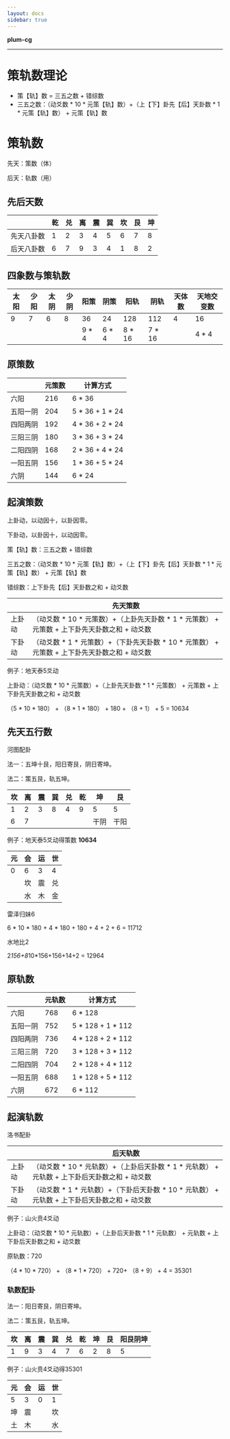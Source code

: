 ```yaml
---
layout: docs
sidebar: true
---
```


**plum-cg**

***

# 策轨数理论

- 策【轨】数 = 三五之数 + 错综数
- 三五之数：（动爻数 * 10 * 元策【轨】数）+（上【下】卦先【后】天卦数 * 1 *  元策【轨】数） + 元策【轨】数

# 策轨数

先天：策数（体）

后天：轨数（用）

## 先后天数

|  | 乾 | 兑 | 离 | 震 | 巽 | 坎 | 艮 | 坤 |
| --- | --- | --- | --- | --- | --- | --- | --- | --- |
| 先天八卦数 | 1 | 2 | 3 | 4 | 5 | 6 | 7 | 8 |
| 后天八卦数 | 6 | 7 | 9 | 3 | 4 | 1 | 8 | 2 |

## 四象数与策轨数

| 太阳 | 少阳 | 太阴 | 少阴 | 阳策 | 阴策 | 阳轨 | 阴轨 | 天体数 | 天地交变数 |
| --- | --- | --- | --- | --- | --- | --- | --- | --- | --- |
| 9 | 7 | 6 | 8 | 36 | 24 | 128 | 112 | 4 | 16 |
|  |  |  |  | 9 * 4 | 6 * 4 | 8 * 16 | 7 * 16 |  | 4 * 4 |

## 原策数

|  | 元策数 | 计算方式 |
| --- | --- | --- |
| 六阳 | 216 | 6 * 36 |
| 五阳一阴 | 204 | 5 * 36 + 1 * 24 |
| 四阳两阴 | 192 | 4 * 36 + 2 * 24 |
| 三阳三阴 | 180 | 3 * 36 + 3 * 24 |
| 二阳四阴 | 168 | 2 * 36 + 4 * 24 |
| 一阳五阴 | 156 | 1 * 36 + 5 * 24 |
| 六阴 | 144 | 6 * 24 |

## 起演策数

上卦动，以动因十，以卦因零。

下卦动，以卦因十，以动因零。

策【轨】数：三五之数 + 错综数

三五之数：（动爻数 * 10 * 元策【轨】数）+（上【下】卦先【后】天卦数 * 1 *  元策【轨】数） + 元策【轨】数 

错综数：上下卦先【后】天卦数之和 + 动爻数

|  | 先天策数 |
| --- | --- |
| 上卦动 | （动爻数 * 10 * 元策数）+（上卦先天卦数 * 1 *  元策数） + 元策数 + 上下卦先天卦数之和 + 动爻数 |
| 下卦动 | （动爻数 * 1 * 元策数）+（下卦先天卦数 *  10 * 元策数） + 元策数 + 上下卦先天卦数之和 + 动爻数 |

例子：地天泰5爻动

上卦动：（动爻数 * 10 * 元策数）+（上卦先天卦数 * 1 *  元策数） + 元策数 + 上下卦先天卦数之和 + 动爻数

（5 * 10 * 180） + （8 * 1 * 180） + 180 + （8 + 1） + 5 = 10634

## 先天五行数

河图配卦

法一：五坤十艮，阳日寄艮，阴日寄坤。

法二：策五艮，轨五坤。

| 坎 | 离 | 震 | 巽 | 兑 | 乾 | 坤 | 艮 |
| --- | --- | --- | --- | --- | --- | --- | --- |
| 1 | 2 | 3 | 8 | 4 | 9 | 5 | 5 |
| 6 | 7 |  |  |  |  | 干阴 | 干阳 |

例子：地天泰5爻动得策数 **10634**

| 元 | 会 | 运 | 世 |
| --- | --- | --- | --- |
| 0 | 6 | 3 | 4 |
|  | 坎 | 震 | 兑 |
|  | 水 | 木 | 金 |

雷泽归妹6

6 * 10 * 180 + 4 * 180 + 180 + 4 + 2 + 6 = 11712

水地比2

2*156+8*10*156+156+14+2 = 12964

## 原轨数

|  | 元轨数 | 计算方式 |
| --- | --- | --- |
| 六阳 | 768 | 6 * 128 |
| 五阳一阴 | 752 | 5 * 128 + 1 * 112 |
| 四阳两阴 | 736 | 4 * 128 + 2 * 112 |
| 三阳三阴 | 720 | 3 * 128 + 3 * 112 |
| 二阳四阴 | 704 | 2 * 128 + 4 * 112 |
| 一阳五阴 | 688 | 1 * 128 + 5 * 112 |
| 六阴 | 672 | 6 * 112 |

## 起演轨数

洛书配卦

|  | 后天轨数 |
| --- | --- |
| 上卦动 | （动爻数 * 10 * 元轨数）+（上卦后天卦数 * 1 *  元轨数） + 元轨数 + 上下卦后天卦数之和 + 动爻数 |
| 下卦动 | （动爻数 * 1 * 元轨数）+（下卦后天卦数 *  10 * 元轨数） + 元轨数 + 上下卦后天卦数之和 + 动爻数 |

例子：山火贲4爻动

上卦动：（动爻数 * 10 * 元轨数）+（上卦后天卦数 * 1 *  元轨数） + 元轨数 + 上下卦后天卦数之和 + 动爻数

原轨数：720

（4 * 10 * 720） + （8 * 1 * 720） + 720+ （8 + 9） + 4 = 35301

### 轨数配卦

法一：阳日寄艮，阴日寄坤。

法二：策五艮，轨五坤。

| 坎 | 离 | 震 | 巽 | 兑 | 乾 | 坤 | 艮 | 阳艮阴坤 |
| --- | --- | --- | --- | --- | --- | --- | --- | --- |
| 1 | 9 | 3 | 4 | 7 | 6 | 2 | 8 | 5 |

例子：山火贲4爻动得35301

| 元 | 会 | 运 | 世 |
| --- | --- | --- | --- |
| 5 | 3 | 0 | 1 |
| 坤 | 震 |  | 坎 |
| 土 | 木 |  | 水 |
